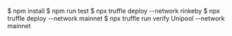 $ npm install
$ npm run test
$ npx truffle deploy --network rinkeby
$ npx truffle deploy --network mainnet
$ npx truffle run verify Unipool --network mainnet
